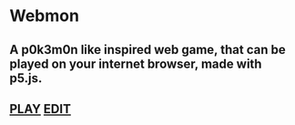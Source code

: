 # Webmon
A p0k3m0n like inspired web game, that can be played on your internet browser, made with p5.js.
---
[PLAY](https://preview.p5js.org/DeathNotePad/present/utKTxnODO)
[EDIT](https://editor.p5js.org/DeathNotePad/sketches/utKTxnODO)
---
